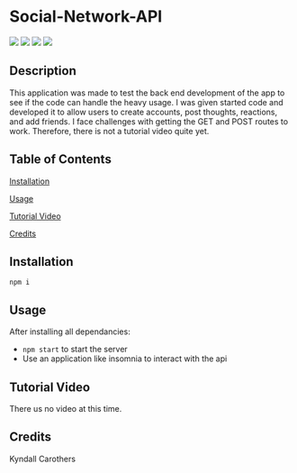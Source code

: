 # Social-Network-API

<p>
<img src="https://img.shields.io/badge/-MongoDB-red" />
<img src="https://img.shields.io/badge/-Mongoose-orange" />
<img src ="https://img.shields.io/badge/-Javascript-yellow" />
<img src="https://img.shields.io/badge/-Express-gold" />
</p>

## Description
This application was made to test the back end development of the app to see if the code can handle the heavy usage. I was given started code and developed it to allow users to create accounts, post thoughts, reactions, and add friends. I face challenges with getting the GET and POST routes to work. Therefore, there is not a tutorial video quite yet. 

## Table of Contents 

[Installation](#installation)

[Usage](#usage)

[Tutorial Video](#tutorial-video)

[Credits](#credits)

## Installation
`npm i`

## Usage
After installing all dependancies:
- `npm start` to start the server
- Use an application like insomnia to interact with the api


## Tutorial Video 
There us no video at this time. 

## Credits
Kyndall Carothers